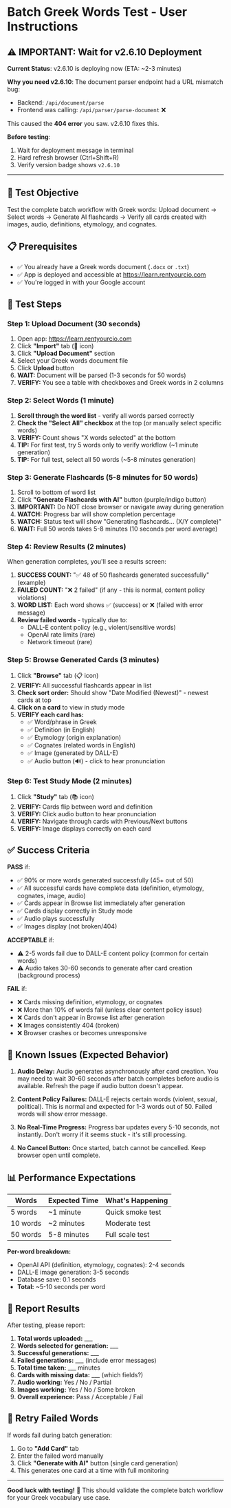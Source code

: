 # Batch Greek Words Test - User Instructions

## ⚠️ **IMPORTANT: Wait for v2.6.10 Deployment**

**Current Status**: v2.6.10 is deploying now (ETA: ~2-3 minutes)

**Why you need v2.6.10**: The document parser endpoint had a URL mismatch bug:
- Backend: `/api/document/parse` 
- Frontend was calling: `/api/parser/parse-document` ❌

This caused the **404 error** you saw. v2.6.10 fixes this.

**Before testing**:
1. Wait for deployment message in terminal
2. Hard refresh browser (Ctrl+Shift+R)
3. Verify version badge shows `v2.6.10`

---

## 🎯 Test Objective
Test the complete batch workflow with Greek words: Upload document → Select words → Generate AI flashcards → Verify all cards created with images, audio, definitions, etymology, and cognates.

## 📋 Prerequisites
- ✅ You already have a Greek words document (`.docx` or `.txt`)
- ✅ App is deployed and accessible at https://learn.rentyourcio.com
- ✅ You're logged in with your Google account

## 🚀 Test Steps

### **Step 1: Upload Document** (30 seconds)
1. Open app: https://learn.rentyourcio.com
2. Click **"Import"** tab (📁 icon)
3. Click **"Upload Document"** section
4. Select your Greek words document file
5. Click **Upload** button
6. **WAIT:** Document will be parsed (1-3 seconds for 50 words)
7. **VERIFY:** You see a table with checkboxes and Greek words in 2 columns

### **Step 2: Select Words** (1 minute)
1. **Scroll through the word list** - verify all words parsed correctly
2. **Check the "Select All" checkbox** at the top (or manually select specific words)
3. **VERIFY:** Count shows "X words selected" at the bottom
4. **TIP:** For first test, try 5 words only to verify workflow (~1 minute generation)
5. **TIP:** For full test, select all 50 words (~5-8 minutes generation)

### **Step 3: Generate Flashcards** (5-8 minutes for 50 words)
1. Scroll to bottom of word list
2. Click **"Generate Flashcards with AI"** button (purple/indigo button)
3. **IMPORTANT:** Do NOT close browser or navigate away during generation
4. **WATCH:** Progress bar will show completion percentage
5. **WATCH:** Status text will show "Generating flashcards... (X/Y complete)"
6. **WAIT:** Full 50 words takes 5-8 minutes (10 seconds per word average)

### **Step 4: Review Results** (2 minutes)
When generation completes, you'll see a results screen:
1. **SUCCESS COUNT:** "✅ 48 of 50 flashcards generated successfully" (example)
2. **FAILED COUNT:** "❌ 2 failed" (if any - this is normal, content policy violations)
3. **WORD LIST:** Each word shows ✅ (success) or ❌ (failed with error message)
4. **Review failed words** - typically due to:
   - DALL-E content policy (e.g., violent/sensitive words)
   - OpenAI rate limits (rare)
   - Network timeout (rare)

### **Step 5: Browse Generated Cards** (3 minutes)
1. Click **"Browse"** tab (📋 icon)
2. **VERIFY:** All successful flashcards appear in list
3. **Check sort order:** Should show "Date Modified (Newest)" - newest cards at top
4. **Click on a card** to view in study mode
5. **VERIFY each card has:**
   - ✅ Word/phrase in Greek
   - ✅ Definition (in English)
   - ✅ Etymology (origin explanation)
   - ✅ Cognates (related words in English)
   - ✅ Image (generated by DALL-E)
   - ✅ Audio button (🔊) - click to hear pronunciation

### **Step 6: Test Study Mode** (2 minutes)
1. Click **"Study"** tab (📚 icon)
2. **VERIFY:** Cards flip between word and definition
3. **VERIFY:** Click audio button to hear pronunciation
4. **VERIFY:** Navigate through cards with Previous/Next buttons
5. **VERIFY:** Image displays correctly on each card

## ✅ Success Criteria

**PASS** if:
- ✅ 90% or more words generated successfully (45+ out of 50)
- ✅ All successful cards have complete data (definition, etymology, cognates, image, audio)
- ✅ Cards appear in Browse list immediately after generation
- ✅ Cards display correctly in Study mode
- ✅ Audio plays successfully
- ✅ Images display (not broken/404)

**ACCEPTABLE** if:
- ⚠️ 2-5 words fail due to DALL-E content policy (common for certain words)
- ⚠️ Audio takes 30-60 seconds to generate after card creation (background process)

**FAIL** if:
- ❌ Cards missing definition, etymology, or cognates
- ❌ More than 10% of words fail (unless clear content policy issue)
- ❌ Cards don't appear in Browse list after generation
- ❌ Images consistently 404 (broken)
- ❌ Browser crashes or becomes unresponsive

## 🐛 Known Issues (Expected Behavior)

1. **Audio Delay:** Audio generates asynchronously after card creation. You may need to wait 30-60 seconds after batch completes before audio is available. Refresh the page if audio button doesn't appear.

2. **Content Policy Failures:** DALL-E rejects certain words (violent, sexual, political). This is normal and expected for 1-3 words out of 50. Failed words will show error message.

3. **No Real-Time Progress:** Progress bar updates every 5-10 seconds, not instantly. Don't worry if it seems stuck - it's still processing.

4. **No Cancel Button:** Once started, batch cannot be cancelled. Keep browser open until complete.

## 📊 Performance Expectations

| Words | Expected Time | What's Happening |
|-------|---------------|------------------|
| 5 words | ~1 minute | Quick smoke test |
| 10 words | ~2 minutes | Moderate test |
| 50 words | 5-8 minutes | Full scale test |

**Per-word breakdown:**
- OpenAI API (definition, etymology, cognates): 2-4 seconds
- DALL-E image generation: 3-5 seconds
- Database save: 0.1 seconds
- **Total:** ~5-10 seconds per word

## 📝 Report Results

After testing, please report:
1. **Total words uploaded:** ___
2. **Words selected for generation:** ___
3. **Successful generations:** ___
4. **Failed generations:** ___ (include error messages)
5. **Total time taken:** ___ minutes
6. **Cards with missing data:** ___ (which fields?)
7. **Audio working:** Yes / No / Partial
8. **Images working:** Yes / No / Some broken
9. **Overall experience:** Pass / Acceptable / Fail

## 🔄 Retry Failed Words

If words fail during batch generation:
1. Go to **"Add Card"** tab
2. Enter the failed word manually
3. Click **"Generate with AI"** button (single card generation)
4. This generates one card at a time with full monitoring

---

**Good luck with testing!** 🎉 This should validate the complete batch workflow for your Greek vocabulary use case.
